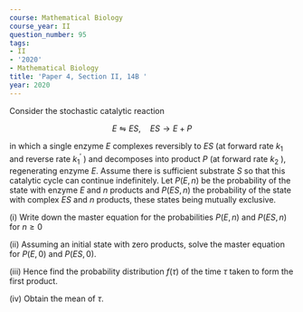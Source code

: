 ```yaml
---
course: Mathematical Biology
course_year: II
question_number: 95
tags:
- II
- '2020'
- Mathematical Biology
title: 'Paper 4, Section II, 14B '
year: 2020
---
```




Consider the stochastic catalytic reaction

$$E \leftrightharpoons E S, \quad E S \rightarrow E+P$$

in which a single enzyme $E$ complexes reversibly to $E S$ (at forward rate $k_{1}$ and reverse rate $k_{1}^{\prime}$ ) and decomposes into product $P$ (at forward rate $k_{2}$ ), regenerating enzyme $E$. Assume there is sufficient substrate $S$ so that this catalytic cycle can continue indefinitely. Let $P(E, n)$ be the probability of the state with enzyme $E$ and $n$ products and $P(E S, n)$ the probability of the state with complex $E S$ and $n$ products, these states being mutually exclusive.

(i) Write down the master equation for the probabilities $P(E, n)$ and $P(E S, n)$ for $n \geqslant 0$

(ii) Assuming an initial state with zero products, solve the master equation for $P(E, 0)$ and $P(E S, 0)$.

(iii) Hence find the probability distribution $f(\tau)$ of the time $\tau$ taken to form the first product.

(iv) Obtain the mean of $\tau$.